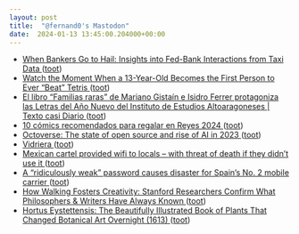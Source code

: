 ```yaml
---
layout: post
title:  "@fernand0's Mastodon"
date:  2024-01-13 13:45:00.204000+00:00
---
```

*  [When Bankers Go to Hail: Insights into Fed-Bank Interactions from Taxi Data  ](https://papers.ssrn.com/sol3/papers.cfm?abstract_id=3141240) ([toot](https://mastodon.social/@fernand0/111748939789347489))
*  [Watch the Moment When a 13-Year-Old Becomes the First Person to Ever “Beat” Tetris ](https://www.openculture.com/2024/01/watch-the-moment-when-a-13-year-old-becomes-the-first-person-to-ever-beat-tetris.htm) ([toot](https://mastodon.social/@fernand0/111748695114524294))
*  [El libro “Familias raras” de Mariano Gistaín e Isidro Ferrer protagoniza las Letras del Año Nuevo del Instituto de Estudios Altoaragoneses \| Texto casi Diario ](https://www.gistain.net/el-libro-familias-raras-de-mariano-gistain-e-isidro-ferrer-protagoniza-las-letras-del-ano-nuevo-del-instituto-de-estudios-altoaragoneses) ([toot](https://mastodon.social/@fernand0/111748573086121244))
*  [10 cómics recomendados para regalar en Reyes 2024 ](https://www.elperiodico.com/es/ocio-y-cultura/20240103/comics-recomendados-regalar-reyes-2024-9571292) ([toot](https://mastodon.social/@fernand0/111748485303526073))
*  [Octoverse: The state of open source and rise of AI in 2023 ](https://github.blog/2023-11-08-the-state-of-open-source-and-ai) ([toot](https://mastodon.social/@fernand0/111748406523674250))
*  [Vidriera ](https://www.flickr.com/photos/fernand0/53457114266) ([toot](https://mastodon.social/@fernand0/111748312073377241))
*  [Mexican cartel provided wifi to locals – with threat of death if they didn’t use it ](https://www.theguardian.com/world/2024/jan/04/mexican-cartel-forces-locals-pay-makeshift-wif) ([toot](https://mastodon.social/@fernand0/111748247331164989))
*  [A “ridiculously weak” password causes disaster for Spain’s No. 2 mobile carrier ](https://arstechnica.com/security/2024/01/a-ridiculously-weak-password-causes-disaster-for-spains-no-2-mobile-carrier) ([toot](https://mastodon.social/@fernand0/111748068742757853))
*  [How Walking Fosters Creativity: Stanford Researchers Confirm What Philosophers & Writers Have Always Known ](https://www.openculture.com/2024/01/how-walking-fosters-creativity-stanford-researchers-confirm-what-philosophers-writers-have-always-known.htm) ([toot](https://mastodon.social/@fernand0/111748012924649961))
*  [Hortus Eystettensis: The Beautifully Illustrated Book of Plants That Changed Botanical Art Overnight (1613) ](https://www.openculture.com/2024/01/hortus-eystettensis-the-beautifully-illustrated-book-of-plants-that-changed-botanical-art-overnight-1613.htm) ([toot](https://mastodon.social/@fernand0/111748011953878847))
